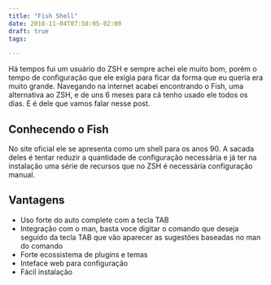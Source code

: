 ```yaml
---
title: "Fish Shell"
date: 2018-11-04T07:58:05-02:00
draft: true
tags:

---
```

Há tempos fui um usuário do ZSH e sempre achei ele muito bom, porém o tempo de configuração que ele exigia para ficar da forma que eu queria era muito grande.
Navegando na internet acabei encontrando o Fish, uma alternativa ao ZSH, e de uns 6 meses para cá tenho usado ele todos os dias.
E é dele que vamos falar nesse post.

## Conhecendo o Fish

No site oficial ele se apresenta como um shell para os anos 90. 
A sacada deles é tentar reduzir a quantidade de configuração necessária e já ter na instalação uma série de recursos que no ZSH é necessária configuração manual.

## Vantagens

- Uso forte do auto complete com a tecla TAB
- Integração com o man, basta voce digitar o comando que deseja seguido da tecla TAB que vão aparecer as sugestões baseadas no man do comando
- Forte ecossistema de plugins e temas
- Inteface web para configuração
- Fácil instalação



